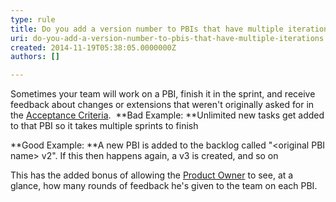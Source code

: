 ```yaml
---
type: rule
title: Do you add a version number to PBIs that have multiple iterations
uri: do-you-add-a-version-number-to-pbis-that-have-multiple-iterations
created: 2014-11-19T05:38:05.0000000Z
authors: []

---
```


Sometimes your team will work on a PBI, finish it in the sprint, and receive​ feedback about changes or extensions that weren't originally asked for in the [Acceptance Criteria](/do-your-user-stories-include-acceptance-criteria-%28aka-never-assume-automatic-gold-plating%29).  
**​Bad Example: **Unlimited new tasks get added to that PBI so it takes multiple sprints to finish

**Good Example: **A new PBI is added to the backlog called "&lt;original PBI name&gt; v2". If this then happens again, a v3 is created, and so on

This has the added bonus of allowing the [Product Owner](/rules-to-better-product-owners) to see, at a glance, how many rounds of feedback he's given to the team on each PBI.
